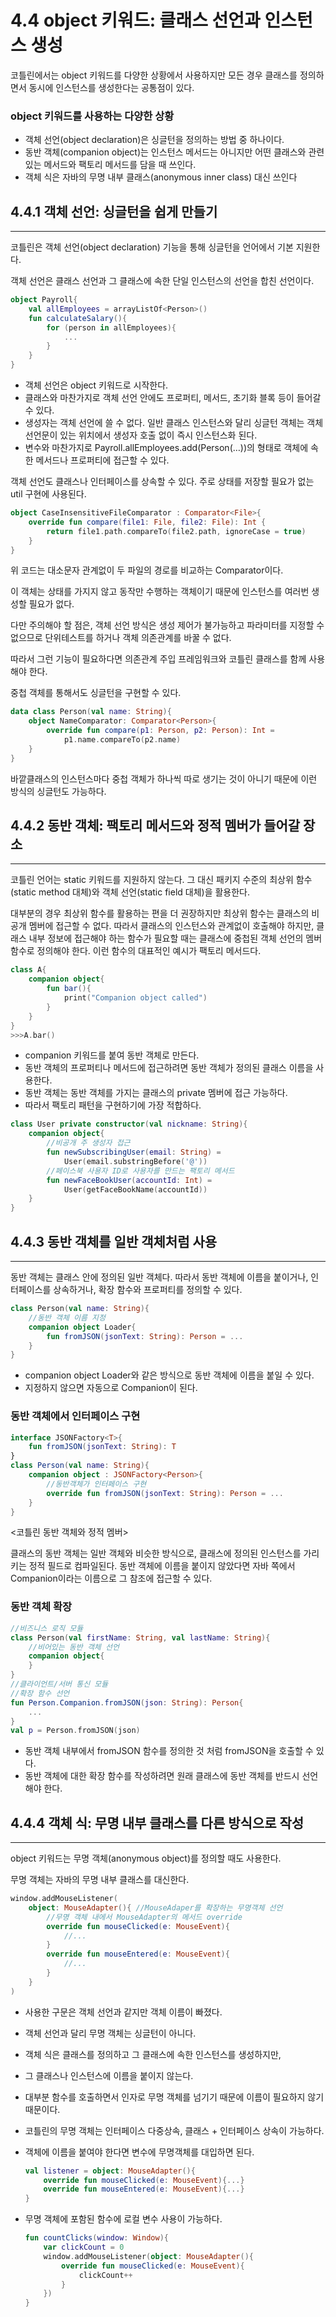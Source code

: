 # 4.4 object 키워드: 클래스 선언과 인스턴스 생성

코틀린에서는 object 키워드를 다양한 상황에서 사용하지만 모든 경우 클래스를 정의하면서 동시에 인스턴스를 생성한다는 공통점이 있다. 

### object 키워드를 사용하는 다양한 상황

- 객체 선언(object declaration)은 싱글턴을 정의하는 방법 중 하나이다.
- 동반 객체(companion object)는 인스턴스 메서드는 아니지만 어떤 클래스와 관련있는 메서드와 팩토리 메서드를 담을 때 쓰인다.
- 객체 식은 자바의 무명 내부 클래스(anonymous inner class) 대신 쓰인다

## 4.4.1 객체 선언: 싱글턴을 쉽게 만들기

***

코틀린은 객체 선언(object declaration) 기능을 통해 싱글턴을 언어에서 기본 지원한다.

객체 선언은 클래스 선언과 그 클래스에 속한 단일 인스턴스의 선언을 합친 선언이다.

```kotlin
object Payroll{
	val allEmployees = arrayListOf<Person>()
	fun calculateSalary(){
		for (person in allEmployees){
			...
		}
	}
}
```

- 객체 선언은 object 키워드로 시작한다.
- 클래스와 마찬가지로 객체 선언 안에도 프로퍼티, 메서드, 초기화 블록 등이 들어갈 수 있다.
- 생성자는 객체 선언에 쓸 수 없다. 일반 클래스 인스턴스와 달리 싱글턴 객체는 객체 선언문이 있는 위치에서 생성자 호출 없이 즉시 인스턴스화 된다.
- 변수와 마찬가지로 Payroll.allEmployees.add(Person(…))의 형태로 객체에 속한 메서드나 프로퍼티에 접근할 수 있다.

객체 선언도 클래스나 인터페이스를 상속할 수 있다. 주로 상태를 저장할 필요가 없는 util 구현에 사용된다.

```kotlin
object CaseInsensitiveFileComparator : Comparator<File>{
    override fun compare(file1: File, file2: File): Int {
        return file1.path.compareTo(file2.path, ignoreCase = true)
    }
}
```

위 코드는 대소문자 관계없이 두 파일의 경로를 비교하는 Comparator이다.

이 객체는 상태를 가지지 않고 동작만 수행하는 객체이기 때문에 인스턴스를 여러번 생성할 필요가 없다.

다만 주의해야 할 점은, 객체 선언 방식은 생성 제어가 불가능하고 파라미터를 지정할 수 없으므로 단위테스트를 하거나 객체 의존관계를 바꿀 수 없다. 

따라서 그런 기능이 필요하다면 의존관계 주입 프레임워크와 코틀린 클래스를 함께 사용해야 한다.

중첩 객체를 통해서도 싱글턴을 구현할 수 있다.

```kotlin
data class Person(val name: String){
    object NameComparator: Comparator<Person>{
        override fun compare(p1: Person, p2: Person): Int = 
            p1.name.compareTo(p2.name)
    }
}
```

바깥클래스의 인스턴스마다 중첩 객체가 하나씩 따로 생기는 것이 아니기 때문에 이런 방식의 싱글턴도 가능하다.

## 4.4.2 동반 객체: 팩토리 메서드와 정적 멤버가 들어갈 장소

***

코틀린 언어는 static 키워드를 지원하지 않는다. 그 대신 패키지 수준의 최상위 함수(static method 대체)와 객체 선언(static field 대체)을 활용한다.

대부분의 경우 최상위 함수를 활용하는 편을 더 권장하지만 최상위 함수는 클래스의 비공개 멤버에 접근할 수 없다. 따라서 클래스의 인스턴스와 관계없이 호출해야 하지만, 클래스 내부 정보에 접근해야 하는 함수가 필요할 때는 클래스에 중첩된 객체 선언의 멤버 함수로 정의해야 한다. 이런 함수의 대표적인 예시가 팩토리 메서드다.

```kotlin
class A{
    companion object{
        fun bar(){
            print("Companion object called")
        }
    }
}
>>>A.bar()
```

- companion 키워드를 붙여 동반 객체로 만든다.
- 동반 객체의 프로퍼티나 메서드에 접근하려면 동반 객체가 정의된 클래스 이름을 사용한다.
- 동반 객체는 동반 객체를 가지는 클래스의 private 멤버에 접근 가능하다.
- 따라서 팩토리 패턴을 구현하기에 가장 적합하다.

```kotlin
class User private constructor(val nickname: String){
    companion object{
        //비공개 주 생성자 접근
        fun newSubscribingUser(email: String) = 
            User(email.substringBefore('@'))
        //페이스북 사용자 ID로 사용자를 만드는 팩토리 메서드
        fun newFaceBookUser(accountId: Int) = 
            User(getFaceBookName(accountId))
    }
}
```

## 4.4.3 동반 객체를 일반 객체처럼 사용

***

동반 객체는 클래스 안에 정의된 일반 객체다. 따라서 동반 객체에 이름을 붙이거나, 인터페이스를 상속하거나, 확장 함수와 프로퍼티를 정의할 수 있다.

```kotlin
class Person(val name: String){
	//동반 객체 이름 지정
	companion object Loader{
		fun fromJSON(jsonText: String): Person = ...
	}
}
```

- companion object Loader와 같은 방식으로 동반 객체에 이름을 붙일 수 있다.
- 지정하지 않으면 자동으로 Companion이 된다.

### 동반 객체에서 인터페이스 구현

```kotlin
interface JSONFactory<T>{
	fun fromJSON(jsonText: String): T
}
class Person(val name: String){
	companion object : JSONFactory<Person>{
		//동반객체가 인터페이스 구현	
		override fun fromJSON(jsonText: String): Person = ...
	}
}
```

<코틀린 동반 객체와 정적 멤버>

클래스의 동반 객체는 일반 객체와 비슷한 방식으로, 클래스에 정의된 인스턴스를 가리키는 정적 필드로 컴파일된다. 동반 객체에 이름을 붙이지 않았다면 자바 쪽에서 Companion이라는 이름으로 그 참조에 접근할 수 있다.

### 동반 객체 확장

```kotlin
//비즈니스 로직 모듈
class Person(val firstName: String, val lastName: String){
	//비어있는 동반 객체 선언
	companion object{
	}
}
//클라이언트/서버 통신 모듈
//확장 함수 선언
fun Person.Companion.fromJSON(json: String): Person{
	...
}
val p = Person.fromJSON(json)
```

- 동반 객체 내부에서 fromJSON 함수를 정의한 것 처럼 fromJSON을 호출할 수 있다.
- 동반 객체에 대한 확장 함수를 작성하려면 원래 클래스에 동반 객체를 반드시 선언해야 한다.

## 4.4.4 객체 식: 무명 내부 클래스를 다른 방식으로 작성

***

object 키워드는 무명 객체(anonymous object)를 정의할 때도 사용한다.

무명 객체는 자바의 무명 내부 클래스를 대신한다.

```kotlin
window.addMouseListener(
	object: MouseAdapter(){ //MouseAdaper를 확장하는 무명객체 선언
		//무명 객체 내에서 MouseAdapter의 메서드 override
		override fun mouseClicked(e: MouseEvent){
			//...
		}
		override fun mouseEntered(e: MouseEvent){
			//...
		}
	}
)
```

- 사용한 구문은 객체 선언과 같지만 객체 이름이 빠졌다.
- 객체 선언과 달리 무명 객체는 싱글턴이 아니다.
- 객체 식은 클래스를 정의하고 그 클래스에 속한 인스턴스를 생성하지만,
- 그 클래스나 인스턴스에 이름을 붙이지 않는다.
- 대부분 함수를 호출하면서 인자로 무명 객체를 넘기기 때문에 이름이 필요하지 않기 때문이다.
- 코틀린의 무명 객체는 인터페이스 다중상속, 클래스 + 인터페이스 상속이 가능하다.
- 객체에 이름을 붙여야 한다면 변수에 무명객체를 대입하면 된다.
    
    ```kotlin
    val listener = object: MouseAdapter(){
    	override fun mouseClicked(e: MouseEvent){...}
    	override fun mouseEntered(e: MouseEvent){...}
    }
    ```
    
- 무명 객체에 포함된 함수에 로컬 변수 사용이 가능하다.
  
    ```kotlin
    fun countClicks(window: Window){
    	var clickCount = 0
	    window.addMouseListener(object: MouseAdapter(){
		    override fun mouseClicked(e: MouseEvent){
			    clickCount++
		    }
	    })
    }
    ```